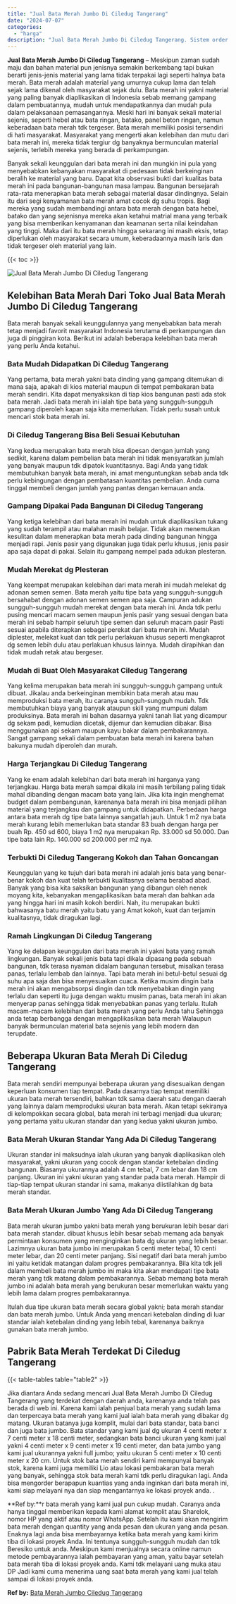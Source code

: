 ```yaml
---
title: "Jual Bata Merah Jumbo Di Ciledug Tangerang"
date: "2024-07-07"
categories: 
  - "harga"
description: "Jual Bata Merah Jumbo Di Ciledug Tangerang. Sistem order bata merah yang kami jual pun cukup mudah. Caranya anda hanya tinggal memberikan kepada kami alamat..."
---
```


**Jual Bata Merah Jumbo Di Ciledug Tangerang** – Meskipun zaman sudah maju dan bahan material pun jenisnya semakin berkembang tapi bukan berarti jenis-jenis material yang lama tidak terpakai lagi seperti halnya bata merah. Bata merah adalah material yang umurnya cukup lama dan telah sejak lama dikenal oleh masyarakat sejak dulu. Bata merah ini yakni material yang paling banyak diaplikasikan di Indonesia sebab memang gampang dalam pembuatannya, mudah untuk mendapatkannya dan mudah pula dalam pelaksanaan pemasangannya. Meski hari ini banyak sekali material sejenis, seperti hebel atau bata ringan, batako, panel beton ringan, namun keberadaan bata merah tdk tergeser. Bata merah memiliki posisi tersendiri di hati masyarakat. Masyarakat yang mengerti akan kelebihan dan mutu dari bata merah ini, mereka tidak tergiur dg banyaknya bermunculan material sejenis, terlebih mereka yang berada di perkampungan.

Banyak sekali keunggulan dari bata merah ini dan mungkin ini pula yang menyebabkan kebanyakan masyarakat di pedesaan tidak berkeinginan beralih ke material yang baru. Dapat kita observasi bukti dari kualitas bata merah ini pada bangunan-bangunan masa lampau. Bangunan bersejarah rata-rata menerapkan bata merah sebagai material dasar dindingnya. Selain itu dari segi kenyamanan bata merah amat cocok dg suhu tropis. Bagi mereka yang sudah membandingi antara bata merah dengan bata hebel, batako dan yang sejenisnya mereka akan ketahui matrial mana yang terbaik yang bisa memberikan kenyamanan dan keamanan serta nilai keindahan yang tinggi. Maka dari itu bata merah hingga sekarang ini masih eksis, tetap diperlukan oleh masyarakat secara umum, keberadaannya masih laris dan tidak tergeser oleh material yang lain.

{{< toc >}}

![Jual Bata Merah Jumbo Di Ciledug Tangerang](/images/jual-bata-merah-12.png)

## Kelebihan Bata Merah Dari Toko Jual Bata Merah Jumbo Di Ciledug Tangerang

Bata merah banyak sekali keunggulannya yang menyebabkan bata merah tetap menjadi favorit masyarakat Indonesia terutama di perkampungan dan juga di pinggiran kota. Berikut ini adalah beberapa kelebihan bata merah yang perlu Anda ketahui.

### Bata Mudah Didapatkan Di Ciledug Tangerang

Yang pertama, bata merah yakni bata dinding yang gampang ditemukan di mana saja, apakah di kios material maupun di tempat pembakaran bata merah sendiri. Kita dapat menyaksikan di tiap kios bangunan pasti ada stok bata merah. Jadi bata merah ini ialah tipe bata yang sungguh-sungguh gampang diperoleh kapan saja kita memerlukan. Tidak perlu susah untuk mencari stok bata merah ini.

### Di Ciledug Tangerang Bisa Beli Sesuai Kebutuhan

Yang kedua merupakan bata merah bisa dipesan dengan jumlah yang sedikit, karena dalam pembelian bata merah ini tidak mensyaratkan jumlah yang banyak maupun tdk dipatok kuantitasnya. Bagi Anda yang tidak membutuhkan banyak bata merah, ini amat menguntungkan sebab anda tdk perlu kebingungan dengan pembatasan kuantitas pembelian. Anda cuma tinggal membeli dengan jumlah yang pantas dengan kemauan anda.

### Gampang Dipakai Pada Bangunan Di Ciledug Tangerang

Yang ketiga kelebihan dari bata merah ini mudah untuk diaplikasikan tukang yang sudah terampil atau malahan masih belajar. Tidak akan menemukan kesulitan dalam menerapkan bata merah pada dinding bangunan hingga menjadi rapi. Jenis pasir yang digunakan juga tidak perlu khusus, jenis pasir apa saja dapat di pakai. Selain itu gampang nempel pada adukan plesteran.

### Mudah Merekat dg Plesteran

Yang keempat merupakan kelebihan dari mata merah ini mudah melekat dg adonan semen semen. Bata merah yaitu tipe bata yang sungguh-sungguh bersahabat dengan adonan semen semen apa saja. Campuran adukan sungguh-sungguh mudah merekat dengan bata merah ini. Anda tdk perlu pusing mencari macam semen maupun jenis pasir yang sesuai dengan bata merah ini sebab hampir seluruh tipe semen dan seluruh macam pasir Pasti sesuai apabila diterapkan sebagai perekat dari bata merah ini. Mudah diplester, melekat kuat dan tdk perlu perlakuan khusus seperti mengkaprot dg semen lebih dulu atau perlakuan khusus lainnya. Mudah dirapihkan dan tidak mudah retak atau bergeser.

### Mudah di Buat Oleh Masyarakat Ciledug Tangerang

Yang kelima merupakan bata merah ini sungguh-sungguh gampang untuk dibuat. Jikalau anda berkeinginan membikin bata merah atau mau memproduksi bata merah, itu caranya sungguh-sungguh mudah. Tdk membutuhkan biaya yang banyak ataupun skill yang mumpuni dalam produksinya. Bata merah ini bahan dasarnya yakni tanah liat yang dicampur dg sekam padi, kemudian dicetak, dijemur dan kemudian dibakar. Bisa menggunakan api sekam maupun kayu bakar dalam pembakarannya. Sangat gampang sekali dalam pembuatan bata merah ini karena bahan bakunya mudah diperoleh dan murah.

### Harga Terjangkau Di Ciledug Tangerang

Yang ke enam adalah kelebihan dari bata merah ini harganya yang terjangkau. Harga bata merah sampai dikala ini masih terbilang paling tidak mahal dibanding dengan macam bata yang lain. Jika kita ingin menghemat budget dalam pembangunan, karenanya bata merah ini bisa menjadi pilihan material yang terjangkau dan gampang untuk didapatkan. Perbedaan harga antara bata merah dg tipe bata lainnya sangatlah jauh. Untuk 1 m2 nya bata merah kurang lebih memerlukan bata standar 83 buah dengan harga per buah Rp. 450 sd 600, biaya 1 m2 nya merupakan Rp. 33.000 sd 50.000. Dan tipe bata lain Rp. 140.000 sd 200.000 per m2 nya.

### Terbukti Di Ciledug Tangerang Kokoh dan Tahan Goncangan

Keunggulan yang ke tujuh dari bata merah ini adalah jenis bata yang benar-benar kokoh dan kuat telah terbukti kualitasnya selama berabad abad. Banyak yang bisa kita saksikan bangunan yang dibangun oleh nenek moyang kita, kebanyakan mengaplikasikan bata merah dan bahkan ada yang hingga hari ini masih kokoh berdiri. Nah, itu merupakan bukti bahwasanya batu merah yaitu batu yang Amat kokoh, kuat dan terjamin kualitasnya, tidak diragukan lagi.

### Ramah Lingkungan Di Ciledug Tangerang

Yang ke delapan keunggulan dari bata merah ini yakni bata yang ramah lingkungan. Banyak sekali jenis bata tapi dikala dipasang pada sebuah bangunan, tdk terasa nyaman didalam bangunan tersebut, misalkan terasa panas, terlalu lembab dan lainnya. Tapi bata merah ini betul-betul sesuai dg suhu apa saja dan bisa menyesuaikan cuaca. Ketika musim dingin bata merah ini akan mengabsorpsi dingin dan tdk menyebabkan dingin yang terlalu dan seperti itu juga dengan waktu musim panas, bata merah ini akan menyerap panas sehingga tidak menyebabkan panas yang terlalu. Itulah macam-macam kelebihan dari bata merah yang perlu Anda tahu Sehingga anda tetap berbangga dengan mengaplikasikan bata merah Walaupun banyak bermunculan material bata sejenis yang lebih modern dan terupdate.

## Beberapa Ukuran Bata Merah Di Ciledug Tangerang

Bata merah sendiri mempunyai beberapa ukuran yang disesuaikan dengan keperluan konsumen tiap tempat. Pada dasarnya tiap tempat memiliki ukuran bata merah tersendiri, bahkan tdk sama daerah satu dengan daerah yang lainnya dalam memproduksi ukuran bata merah. Akan tetapi sekiranya di kelompokkan secara global, bata merah ini terbagi menjadi dua ukuran; yang pertama yaitu ukuran standar dan yang kedua yakni ukuran jumbo.

### Bata Merah Ukuran Standar Yang Ada Di Ciledug Tangerang

Ukuran standar ini maksudnya ialah ukuran yang banyak diaplikasikan oleh masyarakat, yakni ukuran yang cocok dengan standar ketebalan dinding bangunan. Biasanya ukurannya adalah 4 cm tebal, 7 cm lebar dan 18 cm panjang. Ukuran ini yakni ukuran yang standar pada bata merah. Hampir di tiap-tiap tempat ukuran standar ini sama, makanya diistilahkan dg bata merah standar.

### Bata Merah Ukuran Jumbo Yang Ada Di Ciledug Tangerang

Bata merah ukuran jumbo yakni bata merah yang berukuran lebih besar dari bata merah standar. dibuat khusus lebih besar sebab memang ada banyak permintaan konsumen yang menginginkan bata dg ukuran yang lebih besar. Lazimnya ukuran bata jumbo ini merupakan 5 centi meter tebal, 10 centi meter lebar, dan 20 centi meter panjang. Sisi negatif dari bata merah jumbo ini yaitu ketidak matangan dalam progres pembakarannya. Bila kita tdk jeli dalam membeli bata merah jumbo ini maka kita akan mendapati tipe bata merah yang tdk matang dalam pembakarannya. Sebab memang bata merah jumbo ini adalah bata merah yang berukuran besar memerlukan waktu yang lebih lama dalam progres pembakarannya.

Itulah dua tipe ukuran bata merah secara global yakni; bata merah standar dan bata merah jumbo. Untuk Anda yang mencari ketebalan dinding di luar standar ialah ketebalan dinding yang lebih tebal, karenanya baiknya gunakan bata merah jumbo.

## Pabrik Bata Merah Terdekat Di Ciledug Tangerang

{{< table-tables table="table2" >}}

Jika diantara Anda sedang mencari Jual Bata Merah Jumbo Di Ciledug Tangerang yang terdekat dengan daerah anda, karenanya anda telah pas berada di web ini. Karena kami ialah penjual bata merah yang sudah lama dan terpercaya bata merah yang kami jual ialah bata merah yang dibakar dg matang. Ukuran batanya juga komplit, mulai dari bata standar, bata banci dan juga bata jumbo. Bata standar yang kami jual dg ukuran 4 centi meter x 7 centi meter x 18 centi meter, sedangkan bata banci ukuran yang kami jual yakni 4 centi meter x 9 centi meter x 19 centi meter, dan bata jumbo yang kami jual ukurannya yakni full jumbo; yaitu ukuran 5 centi meter x 10 centi meter x 20 cm. Untuk stok bata merah sendiri kami mempunyai banyak stok, karena kami juga memiliki Lio atau lokasi pembakaran bata merah yang banyak, sehingga stok bata merah kami tdk perlu diragukan lagi. Anda bisa mengorder berapapun kuantias yang anda inginkan dari bata merah ini, kami siap melayani nya dan siap mengantarnya ke lokasi proyek anda.
.

**Ref by:**r bata merah yang kami jual pun cukup mudah. Caranya anda hanya tinggal memberikan kepada kami alamat komplit atau Sharelok, nomor HP yang aktif atau nomor WhatsApp. Setelah itu kami akan mengirim bata merah dengan quantity yang anda pesan dan ukuran yang anda pesan. Enaknya lagi anda bisa membayarnya ketika bata merah yang kami kirim tiba di lokasi proyek Anda. Ini tentunya sungguh-sungguh mudah dan tdk Beresiko untuk anda. Meskipun kami menjualnya secara online namun metode pembayarannya ialah pembayaran yang aman, yaitu bayar setelah bata merah tiba di lokasi proyek anda. Kami tdk melayani uang muka atau DP Jadi kami cuma menerima uang saat bata merah yang kami jual telah sampai di lokasi proyek anda.

**Ref by:** [Bata Merah Jumbo Ciledug Tangerang](https://id.wikipedia.org/wiki/Bata)
